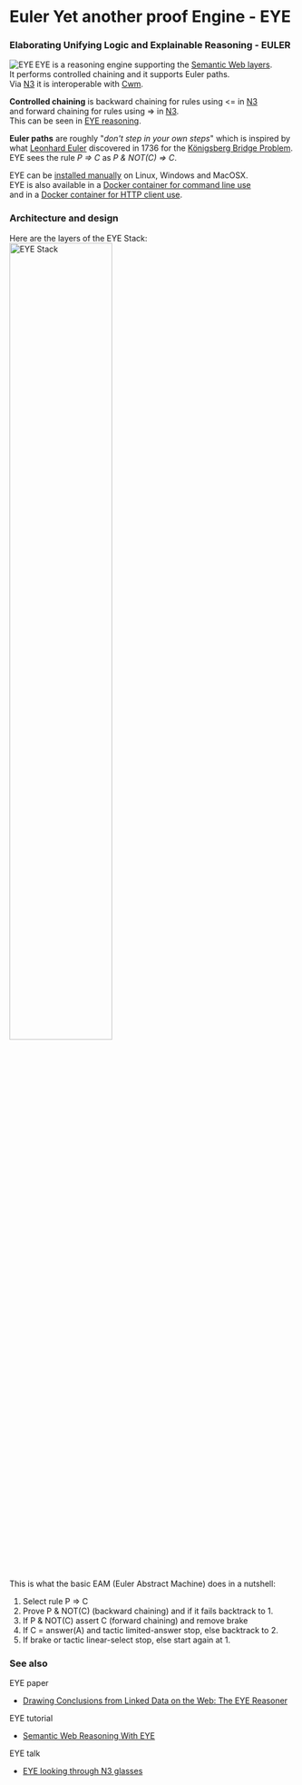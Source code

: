 # Euler Yet another proof Engine - EYE

### Elaborating Unifying Logic and Explainable Reasoning - EULER

<img align="left" src="http://josd.github.io/images/eye.png" alt="EYE"/> EYE is a reasoning engine supporting the [Semantic Web layers](http://www.w3.org/DesignIssues/diagrams/sweb-stack/2006a).  
It performs controlled chaining and it supports Euler paths.  
Via [N3](http://www.w3.org/TeamSubmission/n3/) it is interoperable with [Cwm](http://www.w3.org/2000/10/swap/doc/cwm).  

__Controlled chaining__ is backward chaining for rules using <= in [N3](http://www.w3.org/TeamSubmission/n3/)  
and forward chaining for rules using => in [N3](http://www.w3.org/TeamSubmission/n3/).  
This can be seen in [EYE reasoning](http://github.com/josd/eye/tree/master/reasoning).  

__Euler paths__ are roughly "_don't step in your own steps_" which is inspired by  
what [Leonhard Euler](http://en.wikipedia.org/wiki/Leonhard_Euler) discovered in 1736 for the [Königsberg Bridge Problem](http://mathworld.wolfram.com/KoenigsbergBridgeProblem.html).  
EYE sees the rule _P => C_ as _P & NOT(C) => C_.  

EYE can be [installed manually](http://github.com/josd/eye/blob/master/INSTALL) on Linux, Windows and MacOSX.  
EYE is also available in a [Docker container for command line use](http://hub.docker.com/r/bdevloed/eye/)  
and in a [Docker container for HTTP client use](http://hub.docker.com/r/bdevloed/eyeserver/).  

### Architecture and design

Here are the layers of the EYE Stack:  
<img src="http://josd.github.io/images/EYE-stack.png" width="60%" height="60%" alt="EYE Stack"/>  

This is what the basic EAM (Euler Abstract Machine) does in a nutshell:
1. Select rule P => C  
2. Prove P & NOT(C) (backward chaining) and if it fails backtrack to 1.  
3. If P & NOT(C) assert C (forward chaining) and remove brake  
4. If C = answer(A) and tactic limited-answer stop, else backtrack to 2.  
5. If brake or tactic linear-select stop, else start again at 1.  

### See also

EYE paper
* [Drawing Conclusions from Linked Data on the Web: The EYE Reasoner](http://josd.github.io/Papers/EYE.pdf)

EYE tutorial
* [Semantic Web Reasoning With EYE](http://n3.restdesc.org/)

EYE talk
* [EYE looking through N3 glasses](http://josd.github.io/Talks/2012/04swig/index.html)
